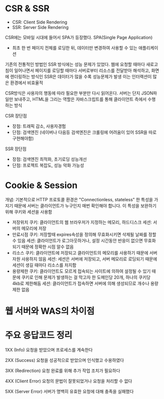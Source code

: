 # CSR & SSR

- CSR: Client Side Rendering
- SSR: Server Side Rendering

CSR에는 모바일 시대에 들어서 SPA가 등장했다.
SPA(Single Page Application)

- 최초 한 번 페이지 전체를 로딩한 뒤, 데이터만 변경하여 사용할 수 있는 애플리케이션

기존의 전통적인 방법인 SSR 방식에는 성능 문제가 있었다.
웹에 요청할 때마다 새로고침이 일어나면서 페이지를 로딩할 때마다 서버로부터 리소스를 전달받아 해석하고, 화면에 렌더링하는 방식인 SSR은 데이터가 많을 수록 성능문제가 발생
이는 인터랙션이 많은 환경에서 비효율적

CSR방식은 사용자의 행동에 따라 필요한 부분만 다시 읽어온다. 서버는 단지 JSON파일만 보내주고, HTML을 그리는 역할은 자바스크립트를 통해 클라이언트 측에서 수행하는 방식

CSR 장단점

- 장점: 트래픽 감소, 사용자경험
- 단점: 검색엔진 (네이버나 다음등 검색엔진은 크롤링에 어려움이 있어 SSR을 따로 구현해야함)

SSR 장단점

- 장점: 검색엔진 최적화, 초기로딩 성능개선
- 단점: 프로젝트 복잡도, 성능 악화 가능성

# Cookie & Session

개념: 기본적으로 HTTP 프로토콜 환경은 "Connectionless, stateless" 한 특성을 가지기 때문에 서버는 클라이언트가 누구인지 매번 확인해야 합니다. 이 특성을 보완하기 위해
쿠키와 세션을 사용함

- 저장위치
  쿠키: 클라이언트의 웹 브라우저가 지정하는 메모리, 하드디스크
  세션: 서버의 메모리에 저장
- 만료시점
  쿠키: 저장할때 expires속성을 정의해 무효화시키면 삭제될 날짜를 정할 수 있음
  세션: 클라이언트가 로그아웃하거나, 설정 시간동안 반응이 없으면 무효화 되기 때문에 정확한 시점 알수 없음
- 리소스
  쿠키: 클라이언트에 저장되고 클라이언트의 메모리를 사용하기 때문에 서버 자원 사용하지 않음
  세션: 세션은 서버에 저장되고, 서버 메모리로 로딩되기 때문에 세션이 생길 때마다 리소스를 차지함
- 용량제한
  쿠키: 클라이언트도 모르게 접속되는 사이트에 의하여 설정될 수 있기 때문에 쿠키로 인해 문제가 발생하는 걸 막고자 한 도메인당 20개, 하나의 쿠키당 4kb로 제한해둠
  세션: 클라이언트가 접속하면 서버에 의해 생성되므로 개수나 용량 제한 없음

# 웹 서버와 WAS의 차이점

# 주요 응답코드 정리

1XX (Info)
요청을 받았으며 프로세스를 계속한다

2XX (Success)
요청을 성공적으로 받았으며 인식했고 수용하였다

3XX (Redirection)
요청 완료를 위해 추가 작업 조치가 필요하다

4XX (Client Error)
요청의 문법이 잘못되었거나 요청을 처리할 수 없다

5XX (Server Error)
서버가 명백히 유효한 요청에 대해 충족을 실패했다
